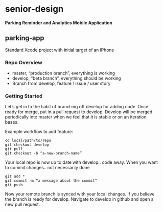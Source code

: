 # senior-design
#### Parking Reminder and Analytics Mobile Application

## parking-app
Standard Xcode project with initial target of an iPhone


### Repo Overview
- master, “production branch”, everything is working
- develop, “beta branch”, everything should be working
- Branch from develop, feature / issue / user story


### Getting Started
Let’s get in to the habit of branching off develop for adding code. Once ready for merge, put in a pull request to develop. Develop will be merged periodically into master when we feel that it is stable or on an iteration bases.

Example workflow to add feature:
```
cd local/path/to/repo
git checkout develop
git pull
git checkout -b “a-new-branch-name”
```
Your local repo is now up to date with develop.. code away.
When you want to commit changes.. not necessarily done
```
git add *
git commit -m “a message about the commit”
git push
```

Now your remote branch is synced with your local changes. If you believe the branch is ready for develop. Navigate to develop in github and open a new pull request.

